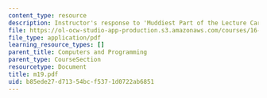 ```yaml
---
content_type: resource
description: Instructor's response to 'Muddiest Part of the Lecture Cards'.
file: https://ol-ocw-studio-app-production.s3.amazonaws.com/courses/16-01-unified-engineering-i-ii-iii-iv-fall-2005-spring-2006/b85ede27d71354bcf5371d0722ab6851_m19.pdf
file_type: application/pdf
learning_resource_types: []
parent_title: Computers and Programming
parent_type: CourseSection
resourcetype: Document
title: m19.pdf
uid: b85ede27-d713-54bc-f537-1d0722ab6851
---
```

